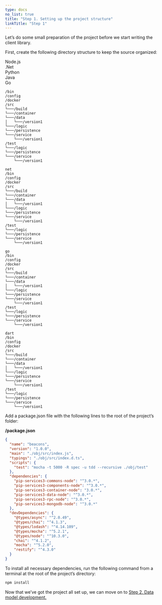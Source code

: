 ```yaml
---
type: docs
no_list: true
title: "Step 1. Setting up the project structure"
linkTitle: "Step 1" 
---
```


Let’s do some small preparation of the project before we start writing the client library.

First, create the following directory structure to keep the source organized:

<script>


</script>

<div class='col row'>
  <div class='col'>Node.js</div>
  <div class='col'>.Net</div>
  <div class='col'>Python</div>
  <div class='col'>Java</div>
  <div class='col'>Go</div>
<div>

<span id='node-code'>

```
/bin
/config
/docker
/src
└───/build
└───/container
└───/data
│   └───/version1
└───/logic
└───/persistence
└───/service
    └───/version1
/test
└───/logic
└───/persistence
└───/service
    └───/version1

```

</span>

<span id='net-code'>

```
net
/bin
/config
/docker
/src
└───/build
└───/container
└───/data
│   └───/version1
└───/logic
└───/persistence
└───/service
    └───/version1
/test
└───/logic
└───/persistence
└───/service
    └───/version1

```

</span>

<span id='go-code'>

```
go
/bin
/config
/docker
/src
└───/build
└───/container
└───/data
│   └───/version1
└───/logic
└───/persistence
└───/service
    └───/version1
/test
└───/logic
└───/persistence
└───/service
    └───/version1

```

</span>


<span id='dart-code'>

```
dart
/bin
/config
/docker
/src
└───/build
└───/container
└───/data
│   └───/version1
└───/logic
└───/persistence
└───/service
    └───/version1
/test
└───/logic
└───/persistence
└───/service
    └───/version1

```

</span>


Add a package.json file with the following lines to the root of the project’s folder:

**/package.json**

```json
{
  "name": "beacons",
  "version": "1.0.0",
  "main": "./obj/src/index.js",
  "typings": "./obj/src/index.d.ts",
  "scripts": {
    "test": "mocha -t 5000 -R spec -u tdd --recursive ./obj/test"
  },
  "dependencies": {
    "pip-services3-commons-node": "^3.0.*",
    "pip-services3-components-node": "^3.0.*",
    "pip-services3-container-node": "3.0.*",
    "pip-services3-data-node": "^3.0.*",
    "pip-services3-rpc-node": "^3.0.*",
    "pip-services3-mongodb-node": "^3.0.*"
  },
  "devDependencies": {
    "@types/async": "^2.0.49",
    "@types/chai": "^4.1.3",
    "@types/lodash": "^4.14.109",
    "@types/mocha": "^5.2.1",
    "@types/node": "^10.3.0",
    "chai": "^4.1.2",
    "mocha": "^5.2.0",
    "restify": "^4.3.0"
  }
}
```

To install all necessary dependencies, run the following command from a terminal at the root of the project’s directory:

```bash
npm install
```

Now that we’ve got the project all set up, we can move on to [Step 2. Data model development.](../step2)

